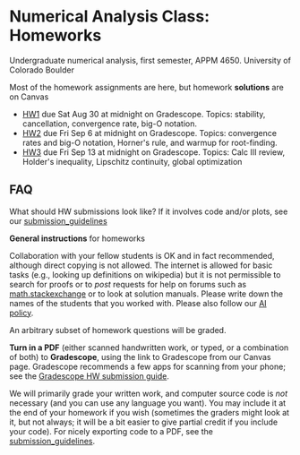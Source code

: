 # Numerical Analysis Class: Homeworks
Undergraduate numerical analysis, first semester, APPM 4650. University of Colorado Boulder

Most of the homework assignments are here, but homework **solutions** are on Canvas

- [HW1](APPM4600_Fall25_HW01.pdf) due Sat Aug 30 at midnight on Gradescope. Topics: stability, cancellation, convergence rate, big-O notation.
- [HW2](APPM4600_Fall25_HW02.pdf) due Fri Sep 6 at midnight on Gradescope. Topics: convergence rates and big-O notation, Horner's rule, and warmup for root-finding.
- [HW3](APPM4600_Fall25_HW03.pdf) due Fri Sep 13 at midnight on Gradescope. Topics: Calc III review, Holder's inequality, Lipschitz continuity, global optimization

## FAQ
What should HW submissions look like?  If it involves code and/or plots, see our [submission_guidelines](submission_guidelines.md)


**General instructions** for homeworks

Collaboration with your fellow students is OK and in fact recommended, although direct copying is not allowed. The internet is allowed for basic tasks (e.g., looking up definitions on wikipedia) but it is not permissible to search for proofs or to *post* requests for help on forums such as [math.stackexchange](http://math.stackexchange.com/) or to look at solution manuals. Please write down the names of the students that you worked with.  Please also follow our [AI policy](../policies.md#acceptable-use-of-ai-in-this-class).

An arbitrary subset of homework questions will be graded.

**Turn in a PDF** (either scanned handwritten work, or typed, or a combination of both) to **Gradescope**, using the link to Gradescope from our Canvas page. Gradescope recommends a few apps for scanning from your phone; see the [Gradescope HW submission guide](https://gradescope-static-assets.s3.amazonaws.com/help/submitting_hw_guide.pdf).

We will primarily grade your written work, and computer source code is *not* necessary (and you can use any language you want).  You may include it at the end of your homework if you wish (sometimes the graders might look at it, but not always; it will be a bit easier to give partial credit if you include your code).
For nicely exporting code to a PDF, see the [submission_guidelines](submission_guidelines.md).
